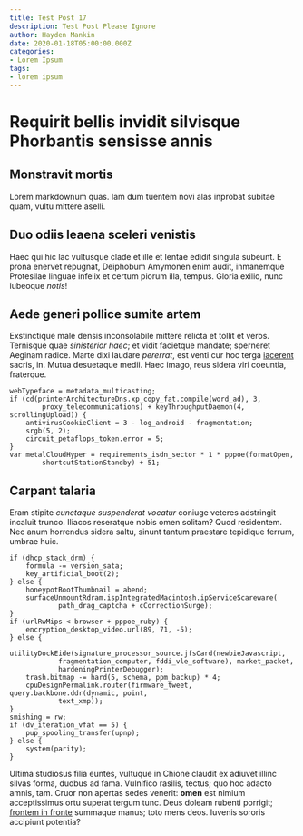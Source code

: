 ```yaml
---
title: Test Post 17
description: Test Post Please Ignore
author: Hayden Mankin
date: 2020-01-18T05:00:00.000Z
categories:
- Lorem Ipsum
tags:
- lorem ipsum
---
```


# Requirit bellis invidit silvisque Phorbantis sensisse annis

## Monstravit mortis

Lorem markdownum quas. Iam dum tuentem novi alas inprobat subitae quam, vultu
mittere aselli.

## Duo odiis leaena sceleri venistis

Haec qui hic lac vultusque clade et ille et lentae edidit singula subeunt. E
prona enervet repugnat, Deiphobum Amymonen enim audit, inmanemque Protesilae
linguae infelix et certum piorum illa, tempus. Gloria exilio, nunc iubeoque
*notis*!

## Aede generi pollice sumite artem

Exstinctique male densis inconsolabile mittere relicta et tollit et veros.
Ternisque quae *sinisterior haec*; et vidit facietque mandate; sperneret Aeginam
radice. Marte dixi laudare *pererrat*, est venti cur hoc terga
[iacerent](http://suorum-ruat.org/) sacris, in. Mutua desuetaque medii. Haec
imago, reus sidera viri coeuntia, fraterque.

```
webTypeface = metadata_multicasting;
if (cd(printerArchitectureDns.xp_copy_fat.compile(word_ad), 3,
        proxy_telecommunications) + keyThroughputDaemon(4, scrollingUpload)) {
    antivirusCookieClient = 3 - log_android - fragmentation;
    srgb(5, 2);
    circuit_petaflops_token.error = 5;
}
var metalCloudHyper = requirements_isdn_sector * 1 * pppoe(formatOpen,
        shortcutStationStandby) + 51;
```

## Carpant talaria

Eram stipite *cunctaque suspenderat vocatur* coniuge veteres adstringit incaluit
trunco. Iliacos reseratque nobis omen solitam? Quod residentem. Nec anum
horrendus sidera saltu, sinunt tantum praestare tepidique ferrum, umbrae huic.

```
if (dhcp_stack_drm) {
    formula -= version_sata;
    key_artificial_boot(2);
} else {
    honeypotBootThumbnail = abend;
    surfaceUnmountRdram.ispIntegratedMacintosh.ipServiceScareware(
            path_drag_captcha + cCorrectionSurge);
}
if (urlRwMips < browser + pppoe_ruby) {
    encryption_desktop_video.url(89, 71, -5);
} else {
    utilityDockEide(signature_processor_source.jfsCard(newbieJavascript,
            fragmentation_computer, fddi_vle_software), market_packet,
            hardeningPrinterDebugger);
    trash.bitmap -= hard(5, schema, ppm_backup) * 4;
    cpuDesignPermalink.router(firmware_tweet, query.backbone.ddr(dynamic, point,
            text_xmp));
}
smishing = rw;
if (dv_iteration_vfat == 5) {
    pup_spooling_transfer(upnp);
} else {
    system(parity);
}
```

Ultima studiosus filia euntes, vultuque in Chione claudit ex adiuvet illinc
silvas forma, duobus ad fama. Vulnifico rasilis, tectus; quo hoc adacto amnis,
tam. Cruor non apertas sedes venerit: **omen** est nimium acceptissimus ortu
superat tergum tunc. Deus doleam rubenti porrigit; [frontem in
fronte](http://aequa.org/) summaque manus; toto mens deos. Iuvenis sororis
accipiunt potentia?
